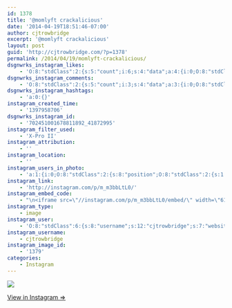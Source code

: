 ```yaml
---
id: 1378
title: '@momlyft crackalicious'
date: '2014-04-19T18:51:46-07:00'
author: cjtrowbridge
excerpt: '@momlyft crackalicious'
layout: post
guid: 'http://cjtrowbridge.com/?p=1378'
permalink: /2014/04/19/momlyft-crackalicious/
dsgnwrks_instagram_likes:
    - 'O:8:"stdClass":2:{s:5:"count";i:6;s:4:"data";a:4:{i:0;O:8:"stdClass":4:{s:8:"username";s:12:"cjtrowbridge";s:15:"profile_picture";s:103:"https://igcdn-photos-f-a.akamaihd.net/hphotos-ak-xpa1/t51.2885-19/925559_452430704897917_67836701_a.jpg";s:2:"id";s:8:"41872995";s:9:"full_name";s:13:"CJ Trowbridge";}i:1;O:8:"stdClass":4:{s:8:"username";s:5:"ajf16";s:15:"profile_picture";s:85:"https://instagramimages-a.akamaihd.net/profiles/profile_234034506_75sq_1374472459.jpg";s:2:"id";s:9:"234034506";s:9:"full_name";s:13:"Andy Fletcher";}i:2;O:8:"stdClass":4:{s:8:"username";s:8:"sheli_mc";s:15:"profile_picture";s:85:"https://instagramimages-a.akamaihd.net/profiles/profile_216125131_75sq_1366485356.jpg";s:2:"id";s:9:"216125131";s:9:"full_name";s:8:"sheli_mc";}i:3;O:8:"stdClass":4:{s:8:"username";s:8:"dizzleme";s:15:"profile_picture";s:84:"https://instagramimages-a.akamaihd.net/profiles/profile_12340414_75sq_1358478611.jpg";s:2:"id";s:8:"12340414";s:9:"full_name";s:4:"Tony";}}}'
dsgnwrks_instagram_comments:
    - 'O:8:"stdClass":2:{s:5:"count";i:3;s:4:"data";a:3:{i:0;O:8:"stdClass":4:{s:12:"created_time";s:10:"1397958737";s:4:"text";s:37:"a lady gave me this. Should i eat it?";s:4:"from";O:8:"stdClass":4:{s:8:"username";s:12:"cjtrowbridge";s:15:"profile_picture";s:103:"https://igcdn-photos-f-a.akamaihd.net/hphotos-ak-xpa1/t51.2885-19/925559_452430704897917_67836701_a.jpg";s:2:"id";s:8:"41872995";s:9:"full_name";s:13:"CJ Trowbridge";}s:2:"id";s:18:"702451258034671912";}i:1;O:8:"stdClass":4:{s:12:"created_time";s:10:"1397960997";s:4:"text";s:60:"Um hello it''s from Mom, of course you should @cjtrowbridge !";s:4:"from";O:8:"stdClass":4:{s:8:"username";s:7:"momlyft";s:15:"profile_picture";s:85:"https://instagramimages-a.akamaihd.net/profiles/profile_714392567_75sq_1398127529.jpg";s:2:"id";s:9:"714392567";s:9:"full_name";s:3:"Jan";}s:2:"id";s:18:"702470221783290298";}i:2;O:8:"stdClass":4:{s:12:"created_time";s:10:"1397961386";s:4:"text";s:18:"@momlyft we did :)";s:4:"from";O:8:"stdClass":4:{s:8:"username";s:12:"cjtrowbridge";s:15:"profile_picture";s:103:"https://igcdn-photos-f-a.akamaihd.net/hphotos-ak-xpa1/t51.2885-19/925559_452430704897917_67836701_a.jpg";s:2:"id";s:8:"41872995";s:9:"full_name";s:13:"CJ Trowbridge";}s:2:"id";s:18:"702473480740721289";}}}'
dsgnwrks_instagram_hashtags:
    - 'a:0:{}'
instagram_created_time:
    - '1397958706'
dsgnwrks_instagram_id:
    - '702451001678811892_41872995'
instagram_filter_used:
    - 'X-Pro II'
instagram_attribution:
    - ''
instagram_location:
    - ''
instagram_users_in_photo:
    - 'a:1:{i:0;O:8:"stdClass":2:{s:8:"position";O:8:"stdClass":2:{s:1:"y";d:0.61296296;s:1:"x";d:0.5092593;}s:4:"user";O:8:"stdClass":4:{s:8:"username";s:7:"momlyft";s:15:"profile_picture";s:85:"https://instagramimages-a.akamaihd.net/profiles/profile_714392567_75sq_1398127529.jpg";s:2:"id";s:9:"714392567";s:9:"full_name";s:3:"Jan";}}}'
instagram_link:
    - 'http://instagram.com/p/m_m3bbLtL0/'
instagram_embed_code:
    - "\n<iframe src=\"//instagram.com/p/m_m3bbLtL0/embed/\" width=\"612\" height=\"710\" frameborder=\"0\" scrolling=\"no\" allowtransparency=\"true\"></iframe>\n"
instagram_type:
    - image
instagram_user:
    - 'O:8:"stdClass":6:{s:8:"username";s:12:"cjtrowbridge";s:7:"website";s:0:"";s:15:"profile_picture";s:103:"https://igcdn-photos-f-a.akamaihd.net/hphotos-ak-xpa1/t51.2885-19/925559_452430704897917_67836701_a.jpg";s:9:"full_name";s:13:"CJ Trowbridge";s:3:"bio";s:0:"";s:2:"id";s:8:"41872995";}'
instagram_username:
    - cjtrowbridge
instagram_image_id:
    - '1379'
categories:
    - Instagram
---
```


[![](http://blog.cjtrowbridge.com/wp-content/uploads/2014/04/917087_1400673566878292_1789608549_n.jpg)](http://instagram.com/p/m_m3bbLtL0/)

[View in Instagram ⇒](http://instagram.com/p/m_m3bbLtL0/)